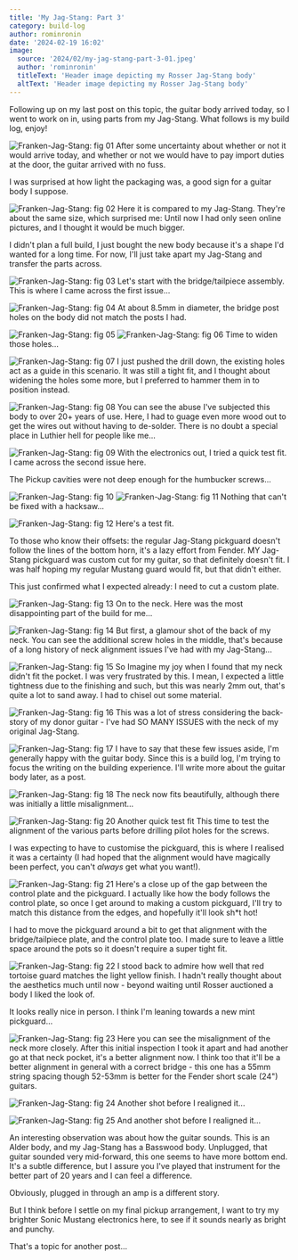 ```yaml
---
title: 'My Jag-Stang: Part 3'
category: build-log
author: rominronin
date: '2024-02-19 16:02'
image:
  source: '2024/02/my-jag-stang-part-3-01.jpeg'
  author: 'rominronin'
  titleText: 'Header image depicting my Rosser Jag-Stang body'
  altText: 'Header image depicting my Rosser Jag-Stang body'
---
```


Following up on my last post on this topic, the guitar body arrived today, so I went to work on in, using parts from
my Jag-Stang. What follows is my build log, enjoy!

![Franken-Jag-Stang: fig 01](../../media/2024/02/my-jag-stang-part-3-01.jpeg "Franken-Jag-Stang: fig 01")
After some uncertainty about whether or not it would arrive today, and whether or not we would have to pay import
duties at the door, the guitar arrived with no fuss.

I was surprised at how light the packaging was, a good sign for a guitar body I suppose.

![Franken-Jag-Stang: fig 02](../../media/2024/02/my-jag-stang-part-3-02.jpeg "Franken-Jag-Stang: fig 02")
Here it is compared to my Jag-Stang. They're about the same size, which surprised me: Until now I had only seen
online pictures, and I thought it would be much bigger.

I didn't plan a full build, I just bought the new body because it's a shape I'd wanted for a long time. For now,
I'll just take apart my Jag-Stang and transfer the parts across.

![Franken-Jag-Stang: fig 03](../../media/2024/02/my-jag-stang-part-3-03.jpeg "Franken-Jag-Stang: fig 03")
 Let's start with the bridge/tailpiece assembly. This is where I came across the first issue...

![Franken-Jag-Stang: fig 04](../../media/2024/02/my-jag-stang-part-3-04.jpeg "Franken-Jag-Stang: fig 04")
At about 8.5mm in diameter, the bridge post holes on the body did not match the posts I had.

![Franken-Jag-Stang: fig 05](../../media/2024/02/my-jag-stang-part-3-05.jpeg "Franken-Jag-Stang: fig 05")
![Franken-Jag-Stang: fig 06](../../media/2024/02/my-jag-stang-part-3-06.jpeg "Franken-Jag-Stang: fig 06")
Time to widen those holes...

![Franken-Jag-Stang: fig 07](../../media/2024/02/my-jag-stang-part-3-07.jpeg "Franken-Jag-Stang: fig 07")
I just pushed the drill down, the existing holes act as a guide in this scenario. It was still a tight fit, and I
thought about widening the holes some more, but I preferred to hammer them in to position instead.

![Franken-Jag-Stang: fig 08](../../media/2024/02/my-jag-stang-part-3-08.jpeg "Franken-Jag-Stang: fig 08")
You can see the abuse I've subjected this body to over 20+ years of use. Here, I had to guage even more wood out to
get the wires out without having to de-solder. There is no doubt a special place in Luthier hell for people like me...

![Franken-Jag-Stang: fig 09](../../media/2024/02/my-jag-stang-part-3-09.jpeg "Franken-Jag-Stang: fig 09")
With the electronics out, I tried a quick test fit. I came across the second issue here.

The Pickup cavities were not deep enough for the humbucker screws...

![Franken-Jag-Stang: fig 10](../../media/2024/02/my-jag-stang-part-3-10.jpeg "Franken-Jag-Stang: fig 10")
![Franken-Jag-Stang: fig 11](../../media/2024/02/my-jag-stang-part-3-11.jpeg "Franken-Jag-Stang: fig 11")
Nothing that can't be fixed with a hacksaw...

![Franken-Jag-Stang: fig 12](../../media/2024/02/my-jag-stang-part-3-12.jpeg "Franken-Jag-Stang: fig 12")
Here's a test fit.

To those who know their offsets: the regular Jag-Stang pickguard doesn't follow the lines of the bottom horn, it's a
lazy effort from Fender. MY Jag-Stang pickguard was custom cut for my guitar, so that definitely doesn't fit. I was
half hoping my regular Mustang guard would fit, but that didn't either.

This just confirmed what I expected already: I need to cut a custom plate.

![Franken-Jag-Stang: fig 13](../../media/2024/02/my-jag-stang-part-3-13.jpeg "Franken-Jag-Stang: fig 13")
On to the neck. Here was the most disappointing part of the build for me...

![Franken-Jag-Stang: fig 14](../../media/2024/02/my-jag-stang-part-3-14.jpeg "Franken-Jag-Stang: fig 14")
But first, a glamour shot of the back of my neck. You can see the additional screw holes in the middle, that's
because of a long history of neck alignment issues I've had with my Jag-Stang...

![Franken-Jag-Stang: fig 15](../../media/2024/02/my-jag-stang-part-3-15.jpeg "Franken-Jag-Stang: fig 15")
So Imagine my joy when I found that my neck didn't fit the pocket. I was very frustrated by this. I mean, I expected
a little tightness due to the finishing and such, but this was nearly 2mm out, that's quite a lot to sand away. I
had to chisel out some material.

![Franken-Jag-Stang: fig 16](../../media/2024/02/my-jag-stang-part-3-16.jpeg "Franken-Jag-Stang: fig 16")
This was a lot of stress considering the back-story of my donor guitar - I've had SO MANY ISSUES with the neck of my
original Jag-Stang.

![Franken-Jag-Stang: fig 17](../../media/2024/02/my-jag-stang-part-3-17.jpeg "Franken-Jag-Stang: fig 17")
I have to say that these few issues aside, I'm generally happy with the guitar body. Since this is a build log, I'm
trying to focus the writing on the building experience. I'll write more about the guitar body later, as a post.

![Franken-Jag-Stang: fig 18](../../media/2024/02/my-jag-stang-part-3-18.jpeg "Franken-Jag-Stang: fig 18")
The neck now fits beautifully, although there was initially a little misalignment...

![Franken-Jag-Stang: fig 20](../../media/2024/02/my-jag-stang-part-3-20.jpeg "Franken-Jag-Stang: fig 20")
Another quick test fit This time to test the alignment of the various parts before drilling pilot holes for the screws.

I was expecting to have to customise the pickguard, this is where I realised it was a certainty (I had hoped that 
the alignment would have magically been perfect, you can't *always* get what you want!).

![Franken-Jag-Stang: fig 21](../../media/2024/02/my-jag-stang-part-3-21.jpeg "Franken-Jag-Stang: fig 21")
Here's a close up of the gap between the control plate and the pickguard. I actually like how the body follows the 
control plate, so once I get around to making a custom pickguard, I'll try to match this distance from the edges, 
and hopefully it'll look sh*t hot!

I had to move the pickguard around a bit to get that alignment with the bridge/tailpiece plate, and the control 
plate too. I made sure to leave a little space around the pots so it doesn't require a super tight fit.

![Franken-Jag-Stang: fig 22](../../media/2024/02/my-jag-stang-part-3-22.jpeg "Franken-Jag-Stang: fig 22")
I stood back to admire how well that red tortoise guard matches the light yellow finish. I hadn't really thought 
about the aesthetics much until now - beyond waiting until Rosser auctioned a body I liked the look of.

It looks really nice in person. I think I'm leaning towards a new mint pickguard... 

![Franken-Jag-Stang: fig 23](../../media/2024/02/my-jag-stang-part-3-23.jpeg "Franken-Jag-Stang: fig 23")
Here you can see the misalignment of the neck more closely. After this initial inspection I took it apart and had 
another go at that neck pocket, it's a better alignment now. I think too that it'll be a better alignment in general 
with a correct bridge - this one has a 55mm string spacing though 52-53mm is better for the Fender short scale (24") 
guitars. 


![Franken-Jag-Stang: fig 24](../../media/2024/02/my-jag-stang-part-3-24.jpeg "Franken-Jag-Stang: fig 24")
Another shot before I realigned it...

![Franken-Jag-Stang: fig 25](../../media/2024/02/my-jag-stang-part-3-25.jpeg "Franken-Jag-Stang: fig 25")
And another shot before I realigned it...

An interesting observation was about how the guitar sounds. This is an Alder body, and my Jag-Stang has a Basswood 
body. Unplugged, that guitar sounded very mid-forward, this one seems to have more bottom end. It's a subtle 
difference, but I assure you I've played that instrument for the better part of 20 years and I can feel a 
difference.

Obviously, plugged in through an amp is a different story.

But I think before I settle on my final pickup arrangement, I want to try my brighter Sonic Mustang electronics here,
to see if it sounds nearly as bright and punchy.

That's a topic for another post...